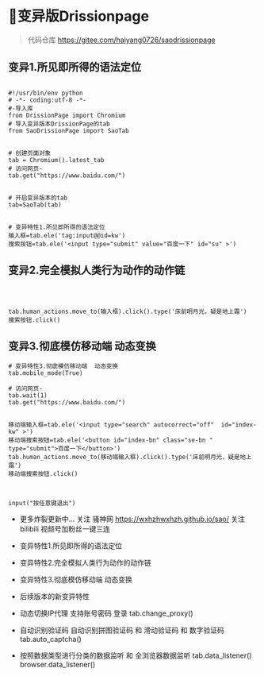 # 👹变异版Drissionpage

> 代码仓库 https://gitee.com/haiyang0726/saodrissionpage 



## 变异1.所见即所得的语法定位
```

#!/usr/bin/env python
# -*- coding:utf-8 -*-
#-导入库
from DrissionPage import Chromium
# 导入变异版本DrissionPage的tab
from SaoDrissionPage import SaoTab 


# 创建页面对象
tab = Chromium().latest_tab
# 访问网页-
tab.get("https://www.baidu.com/")


# 开启变异版本的tab
tab=SaoTab(tab)


# 变异特性1.所见即所得的语法定位
输入框=tab.ele('tag:input@@id=kw')
搜索按钮=tab.ele('<input type="submit" value="百度一下" id="su" >')
```

## 变异2.完全模拟人类行为动作的动作链

```



tab.human_actions.move_to(输入框).click().type('床前明月光，疑是地上霜')
搜索按钮.click()

```

## 变异3.彻底模仿移动端  动态变换
```
# 变异特性3.彻底模仿移动端  动态变换
tab.mobile_mode(True)

# 访问网页-
tab.wait(1)
tab.get("https://www.baidu.com/")


移动端输入框=tab.ele('<input type="search" autocorrect="off"  id="index-kw" >')
移动端搜索按钮=tab.ele('<button id="index-bn" class="se-bn " type="submit">百度一下</button>')
tab.human_actions.move_to(移动端输入框).click().type('床前明月光，疑是地上霜')
移动端搜索按钮.click()



input("按任意键退出")

```

-  更多炸裂更新中... 关注  骚神网  https://wxhzhwxhzh.github.io/sao/  关注bilibili  视频号加粉丝一键三连

- 变异特性1.所见即所得的语法定位
- 变异特性2.完全模拟人类行为动作的动作链
- 变异特性3.彻底模仿移动端  动态变换
- 后续版本的新变异特性
-  动态切换IP代理 支持账号密码 登录    tab.change_proxy()
-  自动识别验证码  自动识别拼图验证码 和 滑动验证码 和 数字验证码     tab.auto_captcha() 
-  按照数据类型进行分类的数据监听 和 全浏览器数据监听 tab.data_listener()  browser.data_listener()    